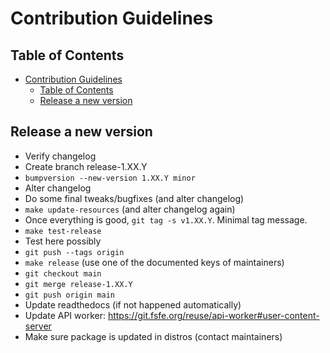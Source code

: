 <!--
SPDX-FileCopyrightText: 2021 Free Software Foundation Europe e.V. <https://fsfe.org>

SPDX-License-Identifier: CC-BY-SA-4.0
-->

# Contribution Guidelines

## Table of Contents

- [Contribution Guidelines](#contribution-guidelines)
  - [Table of Contents](#table-of-contents)
  - [Release a new version](#release-a-new-version)

## Release a new version

- Verify changelog
- Create branch release-1.XX.Y
- `bumpversion --new-version 1.XX.Y minor`
- Alter changelog
- Do some final tweaks/bugfixes (and alter changelog)
- `make update-resources` (and alter changelog again)
- Once everything is good, `git tag -s v1.XX.Y`. Minimal tag message.
- `make test-release`
- Test here possibly
- `git push --tags origin`
- `make release` (use one of the documented keys of maintainers)
- `git checkout main`
- `git merge release-1.XX.Y`
- `git push origin main`
- Update readthedocs (if not happened automatically)
- Update API worker: https://git.fsfe.org/reuse/api-worker#user-content-server
- Make sure package is updated in distros (contact maintainers)
